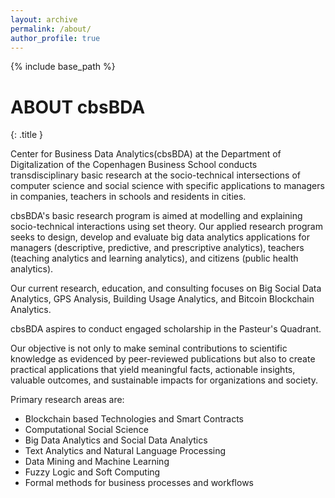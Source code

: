 ```yaml
---
layout: archive
permalink: /about/
author_profile: true
---
```



{% include base_path %}
# ABOUT cbsBDA
{: .title }

Center for Business Data Analytics(cbsBDA) at the Department of Digitalization of the Copenhagen Business School conducts transdisciplinary basic research at the socio-technical intersections of computer science and social science with specific applications to managers in companies, teachers in schools and residents in cities.

cbsBDA's basic research program is aimed at modelling and explaining socio-technical interactions using set theory. Our applied research program seeks to design, develop and evaluate big data analytics applications for managers (descriptive, predictive, and prescriptive analytics), teachers (teaching analytics and learning analytics), and citizens (public health analytics).

Our current research, education, and consulting focuses on Big Social Data Analytics, GPS Analysis, Building Usage Analytics, and Bitcoin Blockchain Analytics.

cbsBDA aspires to conduct engaged scholarship in the Pasteur's Quadrant.

Our objective is not only to make seminal contributions to scientific knowledge as evidenced by peer-reviewed publications but also to create practical applications that yield meaningful facts, actionable insights, valuable outcomes, and sustainable impacts for organizations and society.


Primary research areas are:

- Blockchain based Technologies and Smart Contracts
- Computational Social Science
- Big Data Analytics and Social Data Analytics
- Text Analytics and Natural Language Processing
- Data Mining and Machine Learning
- Fuzzy Logic and Soft Computing
- Formal methods for business processes and workflows
